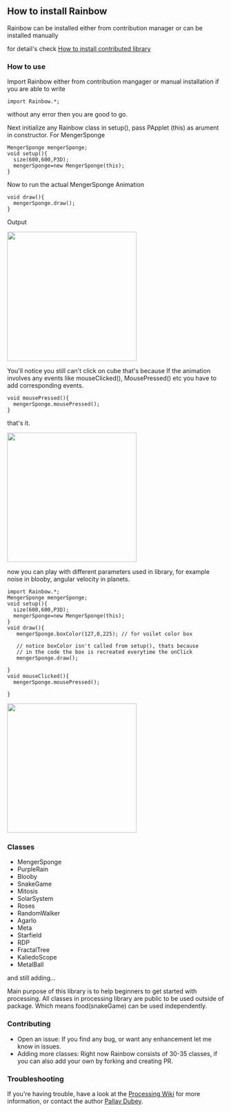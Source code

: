 ## How to install Rainbow

Rainbow can be installed either from contribution manager or can be installed manually

for detail's check [How to install contributed library](https://github.com/processing/processing/wiki/How-to-Install-a-Contributed-Library)

### How to use
Import Rainbow either from contribution mangager or manual installation
if you are able to write 
~~~
import Rainbow.*;
~~~
without any error then you are good to go.

Next initialize any Rainbow class in setup(), pass PApplet (this) as arument in constructor.
For MengerSponge
~~~
MengerSponge mengerSponge;
void setup(){
  size(600,600,P3D);
  mengerSponge=new MengerSponge(this);
}
~~~
Now to run the actual MengerSponge Animation
~~~
void draw(){
  mengerSponge.draw(); 
}
~~~
Output

<img src="https://i.ibb.co/ZL3DKKJ/Screenshot-103.png" width="300dp" height="300dp"/>

You'll notice you still can't click on cube that's because
If the animation involves any events like mouseClicked(), MousePressed() etc you have to add corresponding events.

~~~
void mousePressed(){
  mengerSponge.mousePressed();
}
~~~
that's it.

<img src="https://i.ibb.co/tYHngNN/Screenshot-edited-104.png" width ="300dp" height="300dp"/>

now you can play with different parameters used in library, for example noise in blooby, angular velocity in planets.

~~~
import Rainbow.*;
MengerSponge mengerSponge;
void setup(){
  size(600,600,P3D);
  mengerSponge=new MengerSponge(this);
}
void draw(){
   mengerSponge.boxColor(127,0,225); // for voilet color box
   
   // notice boxColor isn't called from setup(), thats because
   // in the code the box is recreated everytime the onClick
   mengerSponge.draw();
  
}
void mouseClicked(){
  mengerSponge.mousePressed(); 
  
}
~~~

<img src="https://i.ibb.co/1r4MsbC/Screenshot-106.png" width="300dp" height="300dp"/>


### Classes

  - MengerSponge
  - PurpleRain
  - Blooby
  - SnakeGame 
  - Mitosis
  - SolarSystem
  - Roses
  - RandomWalker
  - AgarIo
  - Meta
  - Starfield
  - RDP
  - FractalTree
  - KaliedoScope
  - MetalBall
  
and still adding...

Main purpose of this library is to help beginners to get started with processing.
All classes in processing library are public to be used outside of package.
Which means food(snakeGame) can be used independently.

### Contributing

  - Open an issue: If you find any bug, or want any enhancement let me know in issues.
  - Adding more classes: Right now Rainbow consists of 30-35 classes, if you can also add your own by forking and creating PR.

### Troubleshooting

If you're having trouble, have a look at the [Processing Wiki](https://github.com/processing/processing/wiki/How-to-Install-a-Contributed-Library) for more information, or contact the author [Pallav Dubey](https://github.com/pallav12/).
